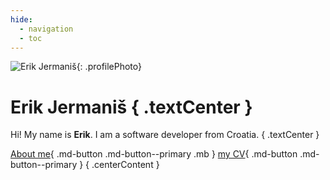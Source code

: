 ```yaml
---
hide:
  - navigation
  - toc
---
```


![Erik Jermaniš](https://www.gravatar.com/avatar/8adb258b68b980a1c20f40dbe4d950a1?s=200){: .profilePhoto}

<!-- <img src="https://www.gravatar.com/avatar/8adb258b68b980a1c20f40dbe4d950a1?s=200" alt="Erik Jermaniš" class="profilePhoto"> -->

# Erik Jermaniš { .textCenter }

Hi! My name is **Erik**. I am a software developer from Croatia.
{ .textCenter }

[About me](about.md){ .md-button .md-button--primary .mb }
[my CV](CV.md){ .md-button .md-button--primary }
{ .centerContent }
